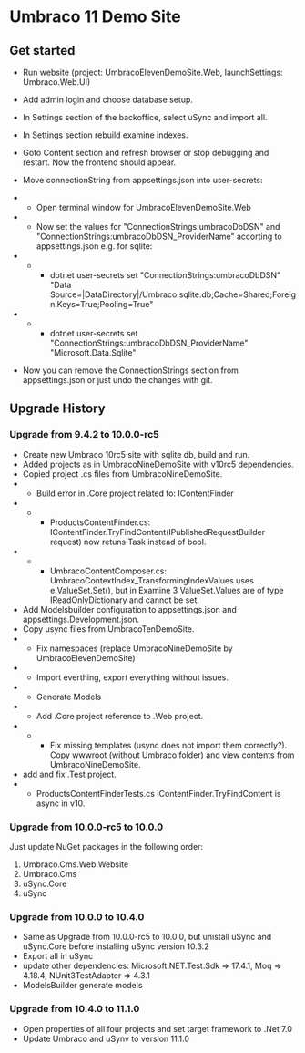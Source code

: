 # Umbraco 11 Demo Site 

## Get started

- Run website (project: UmbracoElevenDemoSite.Web, launchSettings: Umbraco.Web.UI)
- Add admin login and choose database setup.
- In Settings section of the backoffice, select uSync and import all.
- In Settings section rebuild examine indexes.
- Goto Content section and refresh browser or stop debugging and restart. Now the frontend should appear.

- Move connectionString from appsettings.json into user-secrets:
- - Open terminal window for UmbracoElevenDemoSite.Web
- - Now set the values for "ConnectionStrings:umbracoDbDSN" and "ConnectionStrings:umbracoDbDSN_ProviderName" accorting to appsettings.json e.g. for sqlite: 
- - - dotnet user-secrets set "ConnectionStrings:umbracoDbDSN" "Data Source=|DataDirectory|/Umbraco.sqlite.db;Cache=Shared;Foreign Keys=True;Pooling=True"
- - - dotnet user-secrets set "ConnectionStrings:umbracoDbDSN_ProviderName" "Microsoft.Data.Sqlite"
- Now you can remove the ConnectionStrings section from appsettings.json or just undo the changes with git.

## Upgrade History


### Upgrade from 9.4.2 to 10.0.0-rc5
- Create new Umbraco 10rc5 site with sqlite db, build and run.
- Added projects as in UmbracoNineDemoSite with v10rc5 dependencies.
- Copied project .cs files from UmbracoNineDemoSite.
- - Build error in .Core project related to: IContentFinder 
- - - ProductsContentFinder.cs: IContentFinder.TryFindContent(IPublishedRequestBuilder request) now retuns Task<bool> instead of bool.
- - - UmbracoContentComposer.cs: UmbracoContextIndex_TransformingIndexValues uses e.ValueSet.Set(), but in Examine 3 ValueSet.Values are of type IReadOnlyDictionary and cannot be set.
- Add Modelsbuilder configuration to appsettings.json and appsettings.Development.json.
- Copy usync files from UmbracoTenDemoSite.
- - Fix namespaces (replace UmbracoNineDemoSite by UmbracoElevenDemoSite)
- - Import everthing, export everything without issues.
- - Generate Models
- - Add .Core project reference to .Web project.
- - - Fix missing templates (usync does not import them correctly?). Copy wwwroot (without Umbraco folder) and view contents from UmbracoNineDemoSite.
- add and fix .Test project.
- - ProductsContentFinderTests.cs IContentFinder.TryFindContent is async in v10.

### Upgrade from 10.0.0-rc5 to 10.0.0
Just update NuGet packages in the following order:
1. Umbraco.Cms.Web.Website
2. Umbraco.Cms
3. uSync.Core
4. uSync

### Upgrade from 10.0.0 to 10.4.0
- Same as Upgrade from 10.0.0-rc5 to 10.0.0, but unistall uSync and uSync.Core before installing uSync version 10.3.2
- Export all in uSync
- update other dependencies: Microsoft.NET.Test.Sdk => 17.4.1, Moq => 4.18.4, NUnit3TestAdapter => 4.3.1
- ModelsBuilder generate models

### Upgrade from 10.4.0 to 11.1.0
- Open properties of all four projects and set target framework to .Net 7.0
- Update Umbraco and uSynv to version 11.1.0
